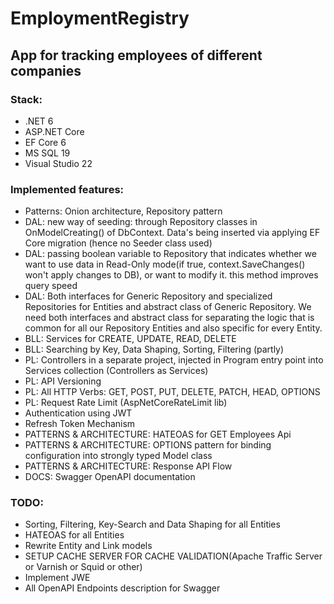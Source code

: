 # EmploymentRegistry

## App for tracking employees of different companies

### Stack:
+ .NET 6
+ ASP.NET Core 
+ EF Core 6
+ MS SQL 19
+ Visual Studio 22

### Implemented features:
+ Patterns: Onion architecture, Repository pattern
+ DAL: new way of seeding: through Repository classes in OnModelCreating() of DbContext. Data's being inserted via applying EF Core migration (hence no Seeder class used)
+ DAL: passing boolean variable to Repository that indicates whether we want to use data in Read-Only mode(if true, context.SaveChanges() won't apply changes to DB), or want to modify it. this method improves query speed
+ DAL: Both interfaces for Generic Repository and specialized Repositories for Entities and abstract class of Generic Repository. We need both interfaces and abstract class for separating the logic that is common for all our Repository Entities and also specific for every Entity.
+ BLL: Services for CREATE, UPDATE, READ, DELETE
+ BLL: Searching by Key, Data Shaping, Sorting, Filtering (partly)
+ PL: Controllers in a separate project, injected in Program entry point into Services collection (Controllers as Services)
+ PL: API Versioning
+ PL: All HTTP Verbs: GET, POST, PUT, DELETE, PATCH, HEAD, OPTIONS
+ PL: Request Rate Limit (AspNetCoreRateLimit lib)
+ Authentication using JWT
+ Refresh Token Mechanism
+ PATTERNS & ARCHITECTURE: HATEOAS for GET Employees Api
+ PATTERNS & ARCHITECTURE: OPTIONS pattern for binding configuration into strongly typed Model class
+ PATTERNS & ARCHITECTURE: Response API Flow
+ DOCS: Swagger OpenAPI documentation 

### TODO:
+ Sorting, Filtering, Key-Search and Data Shaping for all Entities
+ HATEOAS for all Entities
+ Rewrite Entity and Link models
+ SETUP CACHE SERVER FOR CACHE VALIDATION(Apache Traffic Server or Varnish or Squid or other)
+ Implement JWE
+ All OpenAPI Endpoints description for Swagger

